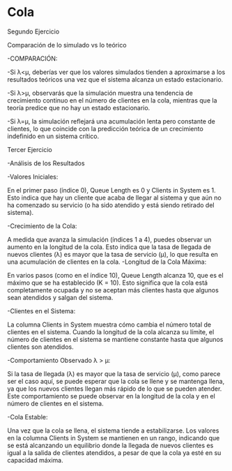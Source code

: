 # Cola

Segundo Ejercicio 

Comparación de lo simulado vs lo teórico

-COMPARACIÓN:

-Si
λ<μ, deberías ver que los valores simulados tienden a aproximarse a los resultados teóricos una vez que el sistema alcanza un estado estacionario.

-Si
λ>μ, observarás que la simulación muestra una tendencia de crecimiento continuo en el número de clientes en la cola, mientras que la teoría predice que no hay un estado estacionario.

-Si
λ=μ, la simulación reflejará una acumulación lenta pero constante de clientes, lo que coincide con la predicción teórica de un crecimiento indefinido en un sistema crítico.

Tercer Ejercicio

-Análisis de los Resultados

-Valores Iniciales:

En el primer paso (índice 0), Queue Length es 0 y Clients in System es 1. Esto indica que hay un cliente que acaba de llegar al sistema y que aún no ha comenzado su servicio (o ha sido atendido y está siendo retirado del sistema).

-Crecimiento de la Cola:

A medida que avanza la simulación (índices 1 a 4), puedes observar un aumento en la longitud de la cola. Esto indica que la tasa de llegada de nuevos clientes (λ) es mayor que la tasa de servicio (μ), lo que resulta en una acumulación de clientes en la cola.
-Longitud de la Cola Máxima:

En varios pasos (como en el índice 10), Queue Length alcanza 10, que es el máximo que se ha establecido (K = 10). Esto significa que la cola está completamente ocupada y no se aceptan más clientes hasta que algunos sean atendidos y salgan del sistema.

-Clientes en el Sistema:

La columna Clients in System muestra cómo cambia el número total de clientes en el sistema. Cuando la longitud de la cola alcanza su límite, el número de clientes en el sistema se mantiene constante hasta que algunos clientes son atendidos.

-Comportamiento Observado
λ > μ:

Si la tasa de llegada (λ) es mayor que la tasa de servicio (μ), como parece ser el caso aquí, se puede esperar que la cola se llene y se mantenga llena, ya que los nuevos clientes llegan más rápido de lo que se pueden atender. Este comportamiento se puede observar en la longitud de la cola y en el número de clientes en el sistema.

-Cola Estable:

Una vez que la cola se llena, el sistema tiende a estabilizarse. Los valores en la columna Clients in System se mantienen en un rango, indicando que se está alcanzando un equilibrio donde la llegada de nuevos clientes es igual a la salida de clientes atendidos, a pesar de que la cola ya esté en su capacidad máxima.
